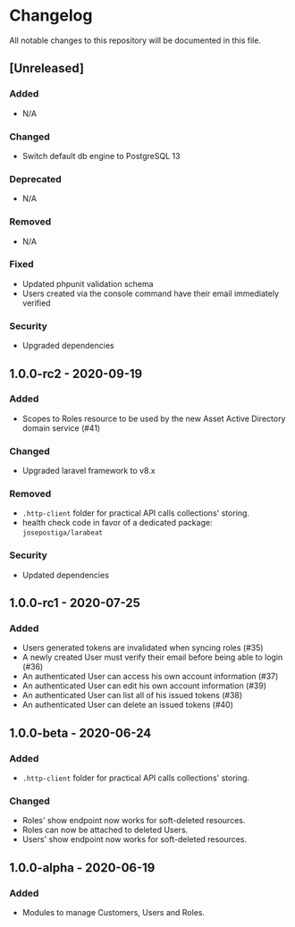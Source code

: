 # Changelog

All notable changes to this repository will be documented in this file.

## [Unreleased]

### Added

- N/A

### Changed

- Switch default db engine to PostgreSQL 13

### Deprecated

- N/A

### Removed

- N/A

### Fixed

- Updated phpunit validation schema
- Users created via the console command have their email immediately verified

### Security

- Upgraded dependencies

## 1.0.0-rc2 - 2020-09-19

### Added

- Scopes to Roles resource to be used by the new Asset Active Directory domain service (#41)

### Changed

- Upgraded laravel framework to v8.x

### Removed

- `.http-client` folder for practical API calls collections' storing.
- health check code in favor of a dedicated package: `josepostiga/larabeat`

### Security

- Updated dependencies

## 1.0.0-rc1 - 2020-07-25

### Added

- Users generated tokens are invalidated when syncing roles (#35)
- A newly created User must verify their email before being able to login (#36)
- An authenticated User can access his own account information (#37)
- An authenticated User can edit his own account information (#39)
- An authenticated User can list all of his issued tokens (#38)
- An authenticated User can delete an issued tokens (#40)

## 1.0.0-beta - 2020-06-24

### Added

- `.http-client` folder for practical API calls collections' storing.

### Changed

- Roles' show endpoint now works for soft-deleted resources.
- Roles can now be attached to deleted Users.
- Users' show endpoint now works for soft-deleted resources.

## 1.0.0-alpha - 2020-06-19

### Added

- Modules to manage Customers, Users and Roles.
